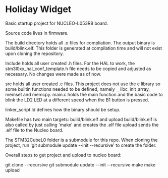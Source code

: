 # Holiday Widget

Basic startup project for NUCLEO-L053R8 board. 

Source code lives in firmware.

The build directory holds all .o files for compliation. The output binary is build/blink.elf. This folder is generated at compilation time and will not exist upon cloning the repository.

Include holds all user created .h files. For the HAL to work, the stm3l0xx_hal_conf_template.h file needs to be copied and adjusted as necessary. No changes were made as of now. 

src holds all user created .c files. This project does not use the c library so some builtin functions needed to be defined, namely __libc_init_array, memset and memcpy. main.c holds the main function and the basic code to blink the LD2 LED at a different speed when the B1 button is pressed.

linker_script.ld defines how the binary should be setup.

Makefile has two main targets: build/blink.elf and upload
build/blink.elf is also called by just calling 'make' and creates the .elf file 
upload sends the .elf file to the Nucleo board.

The STM32CubeL0 folder is a submodule for this repo. When cloning the project, run 'git submodule update --init --recursive' to create the folder.


Overall steps to get project and upload to nucleo board:

git clone --recursive <repo name> 
git submodule update --init --recursive
make
make upload

